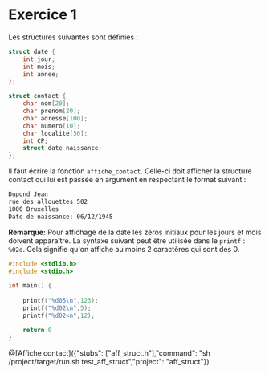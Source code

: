 # Exercice 1

Les structures suivantes sont définies :

```c 
struct date {
	int jour;
	int mois;
	int annee;
};

struct contact {
	char nom[20];
	char prenom[20];
	char adresse[100];
	char numero[10];
	char localite[50];
	int CP;
	struct date naissance;
};
```

Il faut écrire la fonction `affiche_contact`. Celle-ci doit afficher la structure contact qui lui est passée en argument en respectant le format suivant :

```html
Dupond Jean
rue des allouettes 502
1000 Bruxelles
Date de naissance: 06/12/1945
```
**Remarque:** Pour affichage de la date les zéros initiaux pour les jours et mois doivent apparaître. La syntaxe suivant peut être utilisée dans le `printf` : `%02d`. Cela signifie qu'on affiche au moins 2 caractères qui sont des 0.

```C runnable
#include <stdlib.h>
#include <stdio.h>

int main() {
	
	printf("%d05\n",123);
	printf("%d02\n",5);
	printf("%d02<n",12);

	return 0
}

```

@[Affiche contact]({"stubs": ["aff_struct.h"],"command": "sh /project/target/run.sh test_aff_struct","project": "aff_struct"})